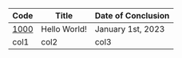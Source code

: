 | Code | Title | Date of Conclusion |
|---|---|---|
| [1000](https://www.beecrowd.com.br/judge/pt/problems/view/1000) | Hello World! | January 1st, 2023 |
| col1 | col2 | col3 |
